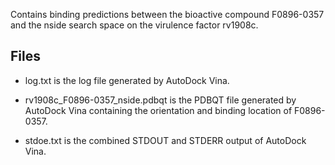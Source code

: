 Contains binding predictions between the bioactive compound F0896-0357 and the nside search space on the virulence factor rv1908c.

## Files

- log.txt is the log file generated by AutoDock Vina.

- rv1908c_F0896-0357_nside.pdbqt is the PDBQT file generated by AutoDock Vina containing the orientation and binding location of F0896-0357.

- stdoe.txt is the combined STDOUT and STDERR output of AutoDock Vina.

